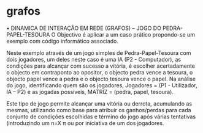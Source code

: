 # grafos
•	DINAMICA DE INTERAÇÃO EM REDE (GRAFOS) –
 JOGO DO PEDRA-PAPEL-TESOURA
O Objectivo é aplicar a um caso prático propondo-se um exemplo com código informático associado.

Neste exemplo através de um jogo simples de Pedra-Papel-Tesoura com dois jogadores, um deles neste caso é uma IA (P2 - Computador), 
as condições para alcançar com sucesso a vitória, é escolher acertadamente o objecto em contraponto ao opositor, o objecto pedra vence a tesoura, 
o objecto papel vence a pedra e o objecto tesoura vence o papel. 
Na análise do jogo, identificando quem são os jogadores, Jogadores = (P1 - Utilizador, IA – P2) e as jogadas possíveis, MATRIZ = (pedra, papel, tesoura). 

Este tipo de jogo permite alcançar uma vitória ou derrota, acumulando as mesmas, 
utilizando como base para atribuir os ganhos/perdas para cada conjunto de condições escolhidas e término do jogo após várias tentativas 
(introduzindo um n=X π ou por iniciativa de um dos jogadores.
